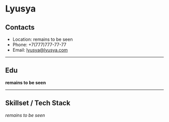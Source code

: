 # Lyusya

## Contacts

* Location: remains to be seen
* Phone: +7(777)777-77-77
* Email: lyusya@lyusya.com    

---------------------

## Edu

**remains to be seen**

---------------------

## Skillset / Tech Stack

_remains to be seen_


